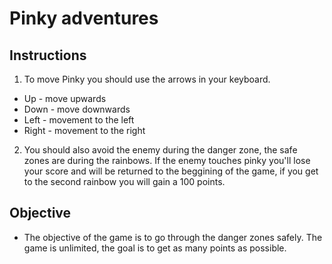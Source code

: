# Pinky adventures

## Instructions
1. To move Pinky you should use the arrows in your keyboard.
- Up - move upwards
- Down - move downwards
- Left - movement to the left
- Right - movement to the right
2. You should also avoid the enemy during the danger zone, the safe zones are during the rainbows. If the enemy touches pinky you'll lose your score and will be returned to the beggining of the game, if you get to the second rainbow you will gain a 100 points.

## Objective
- The objective of the game is to go through the danger zones safely. The game is unlimited, the goal is to get as many points as possible. 
